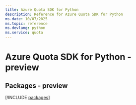 ```yaml
---
title: Azure Quota SDK for Python
description: Reference for Azure Quota SDK for Python
ms.date: 10/07/2025
ms.topic: reference
ms.devlang: python
ms.service: quota
---
```

# Azure Quota SDK for Python - preview
## Packages - preview
[!INCLUDE [packages](quota-index.md)]